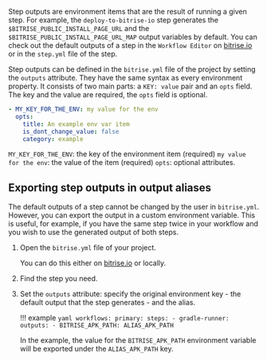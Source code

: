 Step outputs are environment items that are the result of running a given step. For example, the `deploy-to-bitrise-io` step generates the `$BITRISE_PUBLIC_INSTALL_PAGE_URL` and the `$BITRISE_PUBLIC_INSTALL_PAGE_URL_MAP` output variables by default. You can check out the default outputs of a step in the `Workflow Editor` on [bitrise.io](https://www.bitrise.io) or in the `step.yml` file of the step.

Step outputs can be defined in the `bitrise.yml` file of the project by setting the `outputs` attribute. They have the same syntax as every environment property. It consists of two main parts: a `KEY: value` pair and an `opts` field. The key and the value are required, the `opts` field is optional.

``` yaml
- MY_KEY_FOR_THE_ENV: my value for the env
  opts:
    title: An example env var item
    is_dont_change_value: false
    category: example
```

`MY_KEY_FOR_THE_ENV`: the key of the environment item (required)
`my value for the env`: the value of the item (required)
`opts`: optional attributes.

## Exporting step outputs in output aliases

The default outputs of a step cannot be changed by the user in `bitrise.yml`. However, you can export the output in a custom environment variable. This is useful, for example, if you have the same step twice in your workflow and you wish to use the generated output of both steps.

1. Open the `bitrise.yml` file of your project.

    You can do this either on [bitrise.io](https://www.bitrise.io) or locally.

1. Find the step you need.

1. Set the `outputs` attribute: specify the original environment key - the default output that the step generates - and the alias.

    !!! example
        ``` yaml
        workflows:
          primary:
          steps:
          - gradle-runner:
              outputs:
              - BITRISE_APK_PATH: ALIAS_APK_PATH
        ```

    In the example, the value for the `BITRISE_APK_PATH` environment variable will be exported under the `ALIAS_APK_PATH` key.
